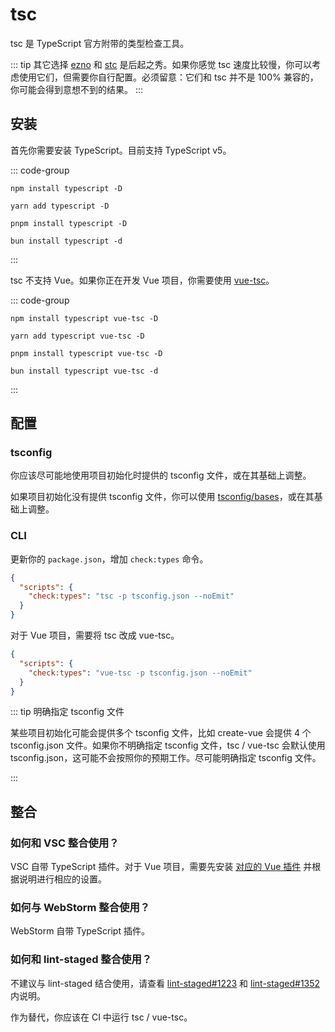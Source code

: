 # tsc

tsc 是 TypeScript 官方附带的类型检查工具。

::: tip 其它选择
[ezno](https://github.com/kaleidawave/ezno) 和 [stc](https://stc.dudy.dev/) 是后起之秀。如果你感觉 tsc 速度比较慢，你可以考虑使用它们，但需要你自行配置。必须留意：它们和 tsc 并不是 100% 兼容的，你可能会得到意想不到的结果。
:::

## 安装

首先你需要安装 TypeScript。目前支持 TypeScript v5。

::: code-group

```shell [npm]
npm install typescript -D
```

```shell [yarn]
yarn add typescript -D
```

```shell [pnpm]
pnpm install typescript -D
```

```shell [bun]
bun install typescript -d
```

:::

tsc 不支持 Vue。如果你正在开发 Vue 项目，你需要使用 [vue-tsc](https://www.npmjs.com/package/vue-tsc)。

::: code-group

```shell [npm]
npm install typescript vue-tsc -D
```

```shell [yarn]
yarn add typescript vue-tsc -D
```

```shell [pnpm]
pnpm install typescript vue-tsc -D
```

```shell [bun]
bun install typescript vue-tsc -d
```

:::

## 配置

### tsconfig

你应该尽可能地使用项目初始化时提供的 tsconfig 文件，或在其基础上调整。

如果项目初始化没有提供 tsconfig 文件，你可以使用 [tsconfig/bases](https://github.com/tsconfig/bases)，或在其基础上调整。

### CLI

更新你的 `package.json`，增加 `check:types` 命令。

```json
{
  "scripts": {
    "check:types": "tsc -p tsconfig.json --noEmit"
  }
}
```

对于 Vue 项目，需要将 tsc 改成 vue-tsc。

```json
{
  "scripts": {
    "check:types": "vue-tsc -p tsconfig.json --noEmit"
  }
}
```

::: tip 明确指定 tsconfig 文件

某些项目初始化可能会提供多个 tsconfig 文件，比如 create-vue 会提供 4 个 tsconfig.json 文件。如果你不明确指定 tsconfig 文件，tsc / vue-tsc 会默认使用 tsconfig.json，这可能不会按照你的预期工作。尽可能明确指定 tsconfig 文件。

:::

## 整合

### 如何和 VSC 整合使用？

VSC 自带 TypeScript 插件。对于 Vue 项目，需要先安装 [对应的 Vue 插件](https://marketplace.visualstudio.com/items?itemName=Vue.volar) 并根据说明进行相应的设置。

### 如何与 WebStorm 整合使用？

WebStorm 自带 TypeScript 插件。

### 如何和 lint-staged 整合使用？

不建议与 lint-staged 结合使用，请查看 [lint-staged#1223](https://github.com/lint-staged/lint-staged/issues/1223) 和 [lint-staged#1352](https://github.com/lint-staged/lint-staged/pull/1352) 内说明。

作为替代，你应该在 CI 中运行 tsc / vue-tsc。
